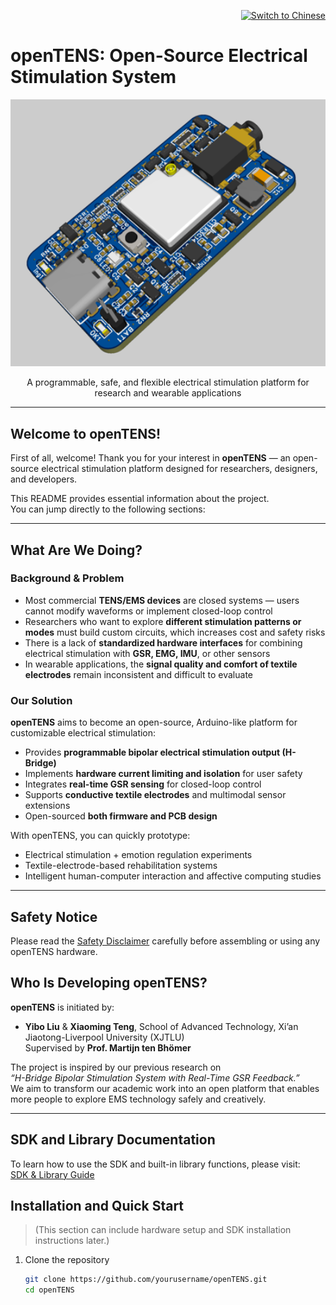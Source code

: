 <p align="right">
  <a href="README_CN.md">
    <img src="https://img.shields.io/badge/切换为-中文文档-blue" alt="Switch to Chinese">
  </a>
</p>

#  openTENS: Open-Source Electrical Stimulation System

<p align="center">
  <img alt="banner" src="images/3d.png" width="600">
</p>
<p align="center">
  A programmable, safe, and flexible electrical stimulation platform for research and wearable applications
</p>

---

##  Welcome to openTENS!

First of all, welcome! 
Thank you for your interest in **openTENS** — an open-source electrical stimulation platform designed for researchers, designers, and developers.

This README provides essential information about the project.  
You can jump directly to the following sections:

---

##  What Are We Doing?

### Background & Problem

- Most commercial **TENS/EMS devices** are closed systems — users cannot modify waveforms or implement closed-loop control  
- Researchers who want to explore **different stimulation patterns or modes** must build custom circuits, which increases cost and safety risks  
- There is a lack of **standardized hardware interfaces** for combining electrical stimulation with **GSR, EMG, IMU**, or other sensors  
- In wearable applications, the **signal quality and comfort of textile electrodes** remain inconsistent and difficult to evaluate  

###  Our Solution

**openTENS** aims to become an open-source, Arduino-like platform for customizable electrical stimulation:

- Provides **programmable bipolar electrical stimulation output (H-Bridge)**  
- Implements **hardware current limiting and isolation** for user safety  
- Integrates **real-time GSR sensing** for closed-loop control  
- Supports **conductive textile electrodes** and multimodal sensor extensions  
- Open-sourced **both firmware and PCB design**

With openTENS, you can quickly prototype:

- Electrical stimulation + emotion regulation experiments  
- Textile-electrode-based rehabilitation systems  
- Intelligent human-computer interaction and affective computing studies  

---

##  Safety Notice
Please read the [Safety Disclaimer](SAFETY_NOTICE.md) carefully before assembling or using any openTENS hardware.

##  Who Is Developing openTENS?

**openTENS** is initiated by:

- **Yibo Liu** & **Xiaoming Teng**, School of Advanced Technology, Xi’an Jiaotong-Liverpool University (XJTLU)  
  Supervised by **Prof. Martijn ten Bhömer**

The project is inspired by our previous research on  
*“H-Bridge Bipolar Stimulation System with Real-Time GSR Feedback.”*  
We aim to transform our academic work into an open platform that enables more people to explore EMS technology safely and creatively.

---

##  SDK and Library Documentation

To learn how to use the SDK and built-in library functions, please visit:  
 [SDK & Library Guide](sdk/sdk.md)

##  Installation and Quick Start <a name="installation"></a>

> (This section can include hardware setup and SDK installation instructions later.)

1. Clone the repository  
   ```bash
   git clone https://github.com/yourusername/openTENS.git
   cd openTENS

   
